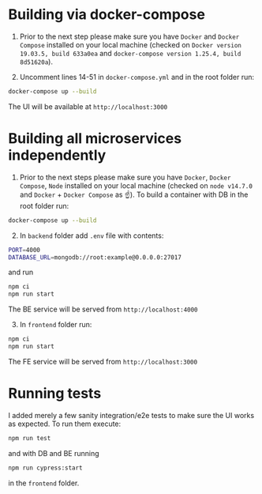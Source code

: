 # Building via docker-compose

1. Prior to the next step please make sure you have `Docker` and `Docker Compose` installed on your local machine (checked on `Docker version 19.03.5, build 633a0ea` and `docker-compose version 1.25.4, build 8d51620a`).

2. Uncomment lines 14-51 in `docker-compose.yml` and in the root folder run:

```sh
docker-compose up --build
```

The UI will be available at `http://localhost:3000`

# Building all microservices independently

1. Prior to the next steps please make sure you have `Docker`, `Docker Compose`, `Node` installed on your local machine (checked on `node v14.7.0` and `Docker` + `Docker Compose` as ☝️).
   To build a container with DB in the root folder run:

```sh
docker-compose up --build
```

2. In `backend` folder add `.env` file with contents:

```sh
PORT=4000
DATABASE_URL=mongodb://root:example@0.0.0.0:27017
```

and run

```sh
npm ci
npm run start
```

The BE service will be served from `http://localhost:4000`

3. In `frontend` folder run:

```sh
npm ci
npm run start
```

The FE service will be served from `http://localhost:3000`

# Running tests

I added merely a few sanity integration/e2e tests to make sure the UI works as expected. To run them execute:

```sh
npm run test
```

and with DB and BE running

```sh
npm run cypress:start
```

in the `frontend` folder.
